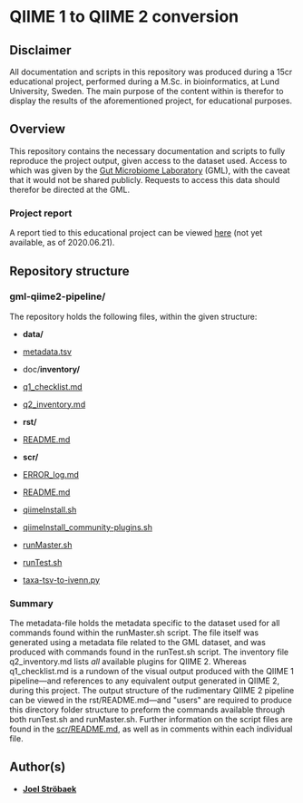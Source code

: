# QIIME 1 to QIIME 2 conversion

## Disclaimer

All documentation and scripts in this repository was produced during a 15cr educational project, performed during a M.Sc. in bioinformatics, at Lund University, Sweden. The main purpose of the content within is therefor to display the results of the aforementioned project, for educational purposes.

## Overview

This repository contains the necessary documentation and scripts to fully reproduce the project output, given access to the dataset used. Access to which was given by the [Gut Microbiome Laboratory](https://portal.research.lu.se/portal/en/projects/gut-micr\obiome-laboratory\(506d4dc7-f20e-4e33-8824-1ca3f1313925\).html) (GML), with the caveat that it would not be shared publicly. Requests to access this data should therefor be directed at the GML.

### Project report

A report tied to this educational project can be viewed [here]() (not yet available, as of 2020.06.21).

## Repository structure

### gml-qiime2-pipeline/

The repository holds the following files, within the given structure:

- __data/__
 - [metadata.tsv](./data/metadata.tsv)


- doc/__inventory/__
 - [q1_checklist.md](./doc/inventory/q1_checklist.md)
 - [q2_inventory.md](./doc/inventory/q2_inventory.md)


- __rst/__
 - [README.md](./rst/README.md)


- __scr/__
 - [ERROR_log.md](./scr/ERROR_log.md)
 - [README.md](./scr/README.md)
 - [qiimeInstall.sh](./scr/qiimeInstall.sh)
 - [qiimeInstall_community-plugins.sh](./scr/qiimeInstall_community-plugins.sh)
 - [runMaster.sh](./scr/runMaster.sh)
 - [runTest.sh](./scr/runTest.sh)
 - [taxa-tsv-to-ivenn.py](./scr/taxa-tsv-to-ivenn.py)

### Summary

The metadata-file holds the metadata specific to the dataset used for all commands found within the runMaster.sh script. The file itself was generated using a metadata file related to the GML dataset, and was produced with commands found in the runTest.sh script. The inventory file q2_inventory.md lists _all_ available plugins for QIIME 2. Whereas q1_checklist.md is a rundown of the visual output produced with the QIIME 1 pipeline—and references to any equivalent output generated in QIIME 2, during this project. The output structure of the rudimentary QIIME 2 pipeline can be viewed in the rst/README.md—and "users" are required to produce this directory folder structure to preform the commands available through both runTest.sh and runMaster.sh. Further information on the script files are found in the [scr/README.md](./scr/README.md), as well as in comments within each individual file.

## Author(s)

* [**Joel Ströbaek**](mailto:jo0348st-s@student.lu.se)
